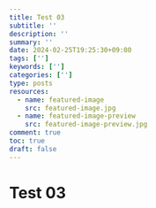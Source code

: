 ```yaml
---
title: Test 03
subtitle: ''
description: ''
summary: ''
date: 2024-02-25T19:25:30+09:00
tags: ['']
keywords: ['']
categories: ['']
type: posts
resources:
  - name: featured-image
    src: featured-image.jpg
  - name: featured-image-preview
    src: featured-image-preview.jpg
comment: true
toc: true
draft: false
---
```


<!--more-->

# Test 03
